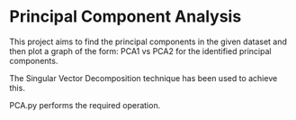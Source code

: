 # Principal Component Analysis

This project aims to find the principal components in the given dataset and then plot a graph of the form: PCA1 vs PCA2 for the identified principal components.

The Singular Vector Decomposition technique has been used to achieve this.

PCA.py performs the required operation.
